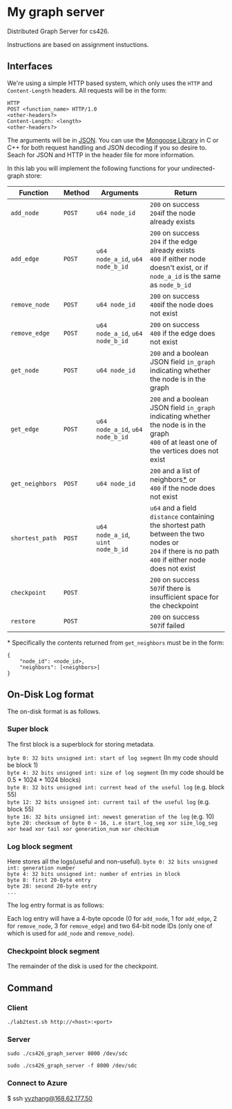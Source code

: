 # My graph server
Distributed Graph Server for cs426.

Instructions are based on assignment instuctions.

## Interfaces

We're using a simple HTTP based system, which only uses the `HTTP` and `Content-Length` headers. All requests will be in the form:
	
	HTTP
	POST <function_name> HTTP/1.0
	<other-headers?>
	Content-Length: <length>
	<other-headers?>
	

<length bytes of JSON encoded content>


The arguments will be in [JSON](http://www.json.org/). You can use the [Mongoose Library](https://github.com/cesanta/mongoose) in C or C++ for both request handling and JSON decoding if you so desire to. Seach for JSON and HTTP in the header file for more information.


In this lab you will implement the following functions for your undirected-graph store:

   Function    | Method |    Arguments     | Return
-------------- | ------ | ---------------- | ------
 `add_node`    | `POST` | `u64 node_id`    |  `200` on success<br/> `204`if the node already exists
 `add_edge`    | `POST` | `u64 node_a_id`, `u64 node_b_id`  |  `200` on success<br/>`204` if the edge already exists<br /> `400` if either node doesn't exist, or if `node_a_id` is the same as `node_b_id`
 `remove_node` | `POST` | `u64 node_id` | `200` on success<br/> `400`if the node does not exist
 `remove_edge` | `POST` | `u64 node_a_id`, `u64 node_b_id`  |  `200` on success<br/>`400` if the edge does not exist
 `get_node`    | `POST` | `u64 node_id` | `200` and a boolean JSON field `in_graph` indicating whether the node is in the graph
 `get_edge`    | `POST` | `u64 node_a_id`, `u64 node_b_id`  |  `200` and a boolean JSON field `in_graph` indicating whether the node is in the graph<br/>`400` of at least one of the vertices does not exist
 `get_neighbors`   | `POST`  | `u64 node_id` | `200` and a list of neighbors[*](#get_neighbors_description) or<br/> `400` if the node does not exist
 `shortest_path`   | `POST`  | `u64 node_a_id`, `uint node_b_id` | `u64` and a field `distance` containing the shortest path between the two nodes or<br/>`204` if there is no path <br/>`400` if either node does not exist
`checkpoint`    | `POST` |     |  `200` on success<br/> `507`if there is insufficient space for the checkpoint
`restore`    | `POST` |     |  `200` on success<br/> `507`if failed

<a name="get_neighbors_description">*</a> Specifically the contents returned from `get_neighbors` must be in the form:
	
	{
  		"node_id": <node_id>,
  		"neighbors": [<neighbors>]
	}

## On-Disk Log format

The on-disk format is as follows.
### Super block
The first block is a superblock for storing metadata.

`byte 0: 32 bits unsigned int: start of log segment` (In my code should be block 1)<br/>
`byte 4: 32 bits unsigned int: size of log segment` (In my code should be 0.5 * 1024 * 1024 blocks)<br/>
`byte 8: 32 bits unsigned int: current head of the useful log` (e.g. block 55)<br/>
`byte 12: 32 bits unsigned int: current tail of the useful log` (e.g. block 55)<br/>
`byte 16: 32 bits unsigned int: newest generation of the log` (e.g. 10)<br/>
`byte 20: checksum of byte 0 ~ 16, i.e start_log_seg xor size_log_seg xor head xor tail xor generation_num xor checksum` <br/>


### Log block segment
Here stores all the logs(useful and non-useful).
`byte 0: 32 bits unsigned int: generation number`<br/>
`byte 4: 32 bits unsigned int: number of entries in block`<br/>
`byte 8: first 20-byte entry`<br/>
`byte 28: second 20-byte entry`<br/>
`...`

The log entry format is as follows:

Each log entry will have a 4-byte opcode (0 for `add_node`, 1 for `add_edge`, 2 for `remove_node`, 3 for `remove_edge`) and two 64-bit node IDs (only one of which is used for `add_node` and `remove_node`).


### Checkpoint block segment

The remainder of the disk is used for the checkpoint. 

## Command
### Client
`./lab2test.sh http://<host>:<port>`

### Server
`sudo ./cs426_graph_server 8000 /dev/sdc`

`sudo ./cs426_graph_server -f 8000 /dev/sdc`

### Connect to Azure
$ ssh yyzhang@168.62.177.50


